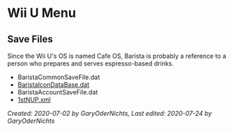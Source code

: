 # Wii U Menu

<h2>Save Files</h2>  

Since the Wii U's OS is named Cafe OS, Barista is probably a reference to a person who prepares and serves espresso-based drinks.

- BaristaCommonSaveFile.dat
- [BaristaIconDataBase.dat](nand-files/wiiu-menu/baristaicondatabase)
- BaristaAccountSaveFile.dat
- [1stNUP.xml](nand-files/wiiu-menu/1stnup)

<i>Created: 2020-07-02 by GaryOderNichts, Last edited: 2020-07-24 by GaryOderNichts</i>